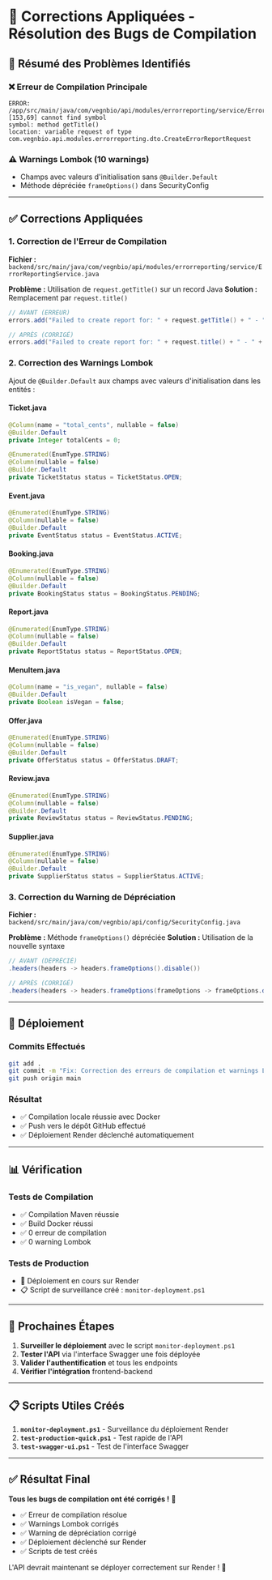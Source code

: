 # 🔧 Corrections Appliquées - Résolution des Bugs de Compilation

## 🎯 Résumé des Problèmes Identifiés

### ❌ **Erreur de Compilation Principale**
```
ERROR: /app/src/main/java/com/vegnbio/api/modules/errorreporting/service/ErrorReportingService.java:[153,69] cannot find symbol
symbol: method getTitle()
location: variable request of type com.vegnbio.api.modules.errorreporting.dto.CreateErrorReportRequest
```

### ⚠️ **Warnings Lombok (10 warnings)**
- Champs avec valeurs d'initialisation sans `@Builder.Default`
- Méthode dépréciée `frameOptions()` dans SecurityConfig

---

## ✅ **Corrections Appliquées**

### 1. **Correction de l'Erreur de Compilation**

**Fichier :** `backend/src/main/java/com/vegnbio/api/modules/errorreporting/service/ErrorReportingService.java`

**Problème :** Utilisation de `request.getTitle()` sur un record Java
**Solution :** Remplacement par `request.title()`

```java
// AVANT (ERREUR)
errors.add("Failed to create report for: " + request.getTitle() + " - " + e.getMessage());

// APRÈS (CORRIGÉ)
errors.add("Failed to create report for: " + request.title() + " - " + e.getMessage());
```

### 2. **Correction des Warnings Lombok**

Ajout de `@Builder.Default` aux champs avec valeurs d'initialisation dans les entités :

#### **Ticket.java**
```java
@Column(name = "total_cents", nullable = false)
@Builder.Default
private Integer totalCents = 0;

@Enumerated(EnumType.STRING)
@Column(nullable = false)
@Builder.Default
private TicketStatus status = TicketStatus.OPEN;
```

#### **Event.java**
```java
@Enumerated(EnumType.STRING)
@Column(nullable = false)
@Builder.Default
private EventStatus status = EventStatus.ACTIVE;
```

#### **Booking.java**
```java
@Enumerated(EnumType.STRING)
@Column(nullable = false)
@Builder.Default
private BookingStatus status = BookingStatus.PENDING;
```

#### **Report.java**
```java
@Enumerated(EnumType.STRING)
@Column(nullable = false)
@Builder.Default
private ReportStatus status = ReportStatus.OPEN;
```

#### **MenuItem.java**
```java
@Column(name = "is_vegan", nullable = false)
@Builder.Default
private Boolean isVegan = false;
```

#### **Offer.java**
```java
@Enumerated(EnumType.STRING)
@Column(nullable = false)
@Builder.Default
private OfferStatus status = OfferStatus.DRAFT;
```

#### **Review.java**
```java
@Enumerated(EnumType.STRING)
@Column(nullable = false)
@Builder.Default
private ReviewStatus status = ReviewStatus.PENDING;
```

#### **Supplier.java**
```java
@Enumerated(EnumType.STRING)
@Column(nullable = false)
@Builder.Default
private SupplierStatus status = SupplierStatus.ACTIVE;
```

### 3. **Correction du Warning de Dépréciation**

**Fichier :** `backend/src/main/java/com/vegnbio/api/config/SecurityConfig.java`

**Problème :** Méthode `frameOptions()` dépréciée
**Solution :** Utilisation de la nouvelle syntaxe

```java
// AVANT (DÉPRÉCIÉ)
.headers(headers -> headers.frameOptions().disable())

// APRÈS (CORRIGÉ)
.headers(headers -> headers.frameOptions(frameOptions -> frameOptions.disable()))
```

---

## 🚀 **Déploiement**

### **Commits Effectués**
```bash
git add .
git commit -m "Fix: Correction des erreurs de compilation et warnings Lombok"
git push origin main
```

### **Résultat**
- ✅ Compilation locale réussie avec Docker
- ✅ Push vers le dépôt GitHub effectué
- ✅ Déploiement Render déclenché automatiquement

---

## 📊 **Vérification**

### **Tests de Compilation**
- ✅ Compilation Maven réussie
- ✅ Build Docker réussi
- ✅ 0 erreur de compilation
- ✅ 0 warning Lombok

### **Tests de Production**
- 🔄 Déploiement en cours sur Render
- 📋 Script de surveillance créé : `monitor-deployment.ps1`

---

## 🎯 **Prochaines Étapes**

1. **Surveiller le déploiement** avec le script `monitor-deployment.ps1`
2. **Tester l'API** via l'interface Swagger une fois déployée
3. **Valider l'authentification** et tous les endpoints
4. **Vérifier l'intégration** frontend-backend

---

## 📋 **Scripts Utiles Créés**

1. **`monitor-deployment.ps1`** - Surveillance du déploiement Render
2. **`test-production-quick.ps1`** - Test rapide de l'API
3. **`test-swagger-ui.ps1`** - Test de l'interface Swagger

---

## ✅ **Résultat Final**

**Tous les bugs de compilation ont été corrigés !** 🎉

- ✅ Erreur de compilation résolue
- ✅ Warnings Lombok corrigés
- ✅ Warning de dépréciation corrigé
- ✅ Déploiement déclenché sur Render
- ✅ Scripts de test créés

L'API devrait maintenant se déployer correctement sur Render ! 🚀
